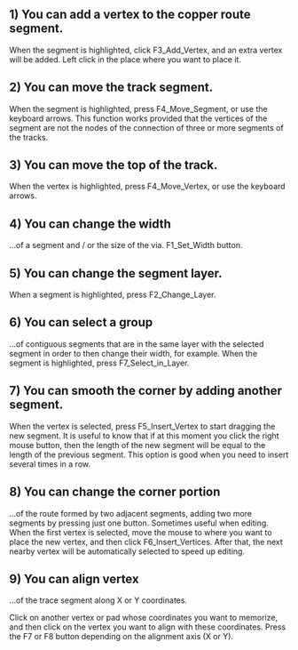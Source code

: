 ## 1) You can add a vertex to the copper route segment. 

When the segment is highlighted, click F3_Add_Vertex, and an extra vertex will be added. Left click in the place where you want to place it.

## 2) You can move the track segment. 

When the segment is highlighted, press F4_Move_Segment, or use the keyboard arrows. This function works provided that the vertices of the segment are not the nodes of the connection of three or more segments of the tracks.

## 3) You can move the top of the track. 

When the vertex is highlighted, press F4_Move_Vertex, or use the keyboard arrows.

## 4) You can change the width 

...of a segment and / or the size of the via. F1_Set_Width button.

## 5) You can change the segment layer.

When a segment is highlighted, press F2_Change_Layer.

## 6) You can select a group 

...of contiguous segments that are in the same layer with the selected segment in order to then change their width, for example. When the segment is highlighted, press F7_Select_in_Layer.

## 7) You can smooth the corner by adding another segment.

When the vertex is selected, press F5_Insert_Vertex to start dragging the new segment. It is useful to know that if at this moment you click the right mouse button, then the length of the new segment will be equal to the length of the previous segment. This option is good when you need to insert several times in a row.

## 8) You can change the corner portion 

...of the route formed by two adjacent segments, adding two more segments by pressing just one button. Sometimes useful when editing. When the first vertex is selected, move the mouse to where you want to place the new vertex, and then click F6_Insert_Vertices. After that, the next nearby vertex will be automatically selected to speed up editing.

## 9) You can align vertex 

...of the trace segment along X or Y coordinates. 

Click on another vertex or pad whose coordinates you want to memorize, and then click on the vertex you want to align with these coordinates. Press the F7 or F8 button depending on the alignment axis (X or Y).
